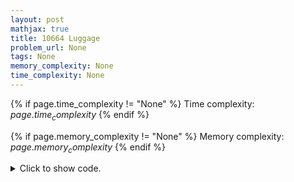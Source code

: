 ```yaml
---
layout: post
mathjax: true
title: 10664 Luggage
problem_url: None
tags: None
memory_complexity: None
time_complexity: None
---
```




{% if page.time_complexity != "None" %}
Time complexity: ${{ page.time_complexity }}$
{% endif %}

{% if page.memory_complexity != "None" %}
Memory complexity: ${{ page.memory_complexity }}$
{% endif %}

<details>
<summary>
<p style="display:inline">Click to show code.</p>
</summary>
```cpp
{% raw %}
using namespace std;
const int NMAX = 20 + 11;
const int SMAX = 200 + 11;
int w[NMAX], tsum, n;
int mem[NMAX][SMAX];
void read_integers(void)
{
    int x, i = 0;
    string s;
    tsum = 0;
    getline(cin, s);
    stringstream ss(s);
    while (ss >> x)
    {
        tsum += x;
        w[i++] = x;
    }
    n = i;
}
int dp(int pos, int capacity)
{
    int &ans = mem[pos][capacity];
    if (pos == n)
        return 0;
    if (ans != -1)
        return ans;
    if (capacity - w[pos] >= 0)
        ans = dp(pos + 1, capacity - w[pos]) + w[pos];
    return max(ans, dp(pos + 1, capacity));
}
bool solve(void)
{
    int ans;
    if (tsum % 2 == 1)
        return false;
    memset(mem, -1, sizeof(mem));
    ans = dp(0, tsum / 2);
    return ans == tsum / 2;
}
int main(void)
{
    int m;
    cin >> m;
    cin.ignore();
    while (m--)
    {
        read_integers();
        cout << (solve() ? "YES" : "NO") << endl;
    }
    return 0;
}

{% endraw %}
```
</details>

